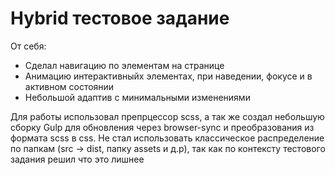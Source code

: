 # Hybrid тестовое задание

От себя:
- Сделал навигацию по элементам на странице
- Анимацию интерактивныйх элементах, при наведении, фокусе и в активном состоянии
- Небольшой адаптив с минимальными изменениями

Для работы использовал препрцессор scss, а так же создал небольшую сборку Gulp для обновления через browser-synс и преобразования из формата scss в css.
Не стал использовать классическое распределение по папкам (src -> dist, папку assets и д.р), так как по контексту тестового задания решил что это лишнее
